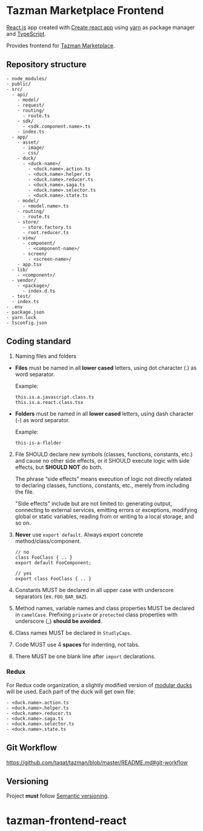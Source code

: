 # Tazman Marketplace Frontend

[React.js](https://reactjs.org/) app created with [Create react app](https://facebook.github.io/create-react-app/) using [yarn](https://yarnpkg.com/en/) as package manager and [TypeScript](https://www.typescriptlang.org/).

Provides frontend for [Tazman Marketplace](https://github.com/taqat/tazman).

## Repository structure

```
- node_modules/
- public/
- src/
  - api/
    - model/
    - request/
    - routing/
      - route.ts
    - sdk/
      - <sdk.component.name>.ts
    - index.ts
  - app/
    - asset/
      - image/
      - css/
    - duck/
      - <duck-name>/
        - <duck.name>.action.ts
        - <duck.name>.helper.ts
        - <duck.name>.reducer.ts 
        - <duck.name>.saga.ts
        - <duck.name>.selector.ts
        - <duck.name>.state.ts
    - model/
      - <model.name>.ts
    - routing/
      - route.ts
    - store/
      - store.factory.ts
      - root.reducer.ts
    - view/
      - component/
        - <component-name>/    
      - screen/
        - <screen-name>/ 
    - app.tsx
  - lib/
    - <component>/
  - vendor/
    - <package>/
      - index.d.ts
  - test/
  - index.ts
- .env
- package.json
- yarn.lock
- tsconfig.json
```

## Coding standard

1. Naming files and folders

  - **Files** must be named in all **lower cased** letters, using dot character (.) as word separator. 
  
    Example: 
    ```
    this.is.a.javascript.class.ts
    this.is.a.react.class.tsx
    ```
              
  - **Folders** must be named in all **lower cased** letters, using dash character (-) as word separator.
  
    Example: 
    ```
    this-is-a-flolder
    ```

2. File SHOULD declare new symbols (classes, functions, constants, etc.) and cause no other side effects, or it SHOULD execute logic with side effects, but **SHOULD NOT** do both.

   The phrase “side effects” means execution of logic not directly related to declaring classes, functions, constants, etc., merely from including the file.

   "Side effects" include but are not limited to: generating output, connecting to external services, emitting errors or exceptions, modifying global or static variables, reading from or writing to a local storage, and so on.
   
3. **Never** use `export default`. Always export concrete method/class/component.

   ```
   // no
   class FooClass { .. }
   export default FooComponent; 
   
   // yes
   export class FooClass { .. }
   ```   

4. Constants MUST be declared in all upper case with underscore separators (ex. `FOO_BAR_BAZ`).

5. Method names, variable names and class properties MUST be declared in `camelCase`. Prefixing `private` or `protected` class properties with underscore (_) **should be avoided**.
   
6. Class names MUST be declared in `StudlyCaps`.

7. Code MUST use 4 **spaces** for indenting, not tabs.

8. There MUST be one blank line after `import` declarations.
     

### Redux

For Redux code organization, a slightly modified version of [modular ducks](https://github.com/erikras/ducks-modular-redux) will be used. Each part of the duck will get own file:

```
- <duck.name>.action.ts
- <duck.name>.helper.ts
- <duck.name>.reducer.ts 
- <duck.name>.saga.ts
- <duck.name>.selector.ts
- <duck.name>.state.ts
````


## Git Workflow

https://github.com/taqat/tazman/blob/master/README.md#git-workflow

## Versioning

Project **must** follow [Semantic versioning](https://semver.org/).
# tazman-frontend-react
